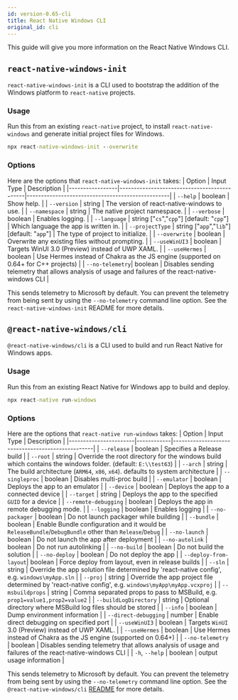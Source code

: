```yaml
---
id: version-0.65-cli
title: React Native Windows CLI
original_id: cli
---
```


This guide will give you more information on the React Native Windows CLI.

## `react-native-windows-init`

`react-native-windows-init` is a CLI used to bootstrap the addition of the Windows platform to `react-native` projects.

### Usage
Run this from an existing `react-native` project, to install `react-native-windows` and generate initial project files for Windows.

```bat
npx react-native-windows-init --overwrite
```

### Options
Here are the options that `react-native-windows-init` takes:
| Option          | Input Type                                  | Description                                      |
|-----------------|---------------------------------------------|--------------------------------------------------|
| `--help`        | boolean                                     | Show help.                                       |
| `--version`     | string                                      | The version of react-native-windows to use.      |
| `--namespace`   | string                                      | The native project namespace.                    | 
| `--verbose`     | boolean                                     | Enables logging.                                 |
| `--language`    | string ["`cs`","`cpp`"] [default: "`cpp`"]  | Which language the app is written in.            |
| `--projectType` | string ["`app`","`lib`"] [default: "`app`"] | The type of project to initialize.               |
| `--overwrite`   | boolean                                     | Overwrite any existing files without prompting.  |
| `--useWinUI3`   | boolean                                     | Targets WinUI 3.0 (Preview) instead of UWP XAML. |
| `--useHermes`   | boolean                                     | Use Hermes instead of Chakra as the JS engine (supported on 0.64+ for C++ projects) |
| `--no-telemetry`| boolean                                     | Disables sending telemetry that allows analysis of usage and failures of the react-native-windows CLI |

This sends telemetry to Microsoft by default. You can prevent the telemetry from being sent by using the `--no-telemetry` command line option. See the `react-native-windows-init` README for more details.

## `@react-native-windows/cli`

`@react-native-windows/cli` is a CLI used to build and run React Native for Windows apps. 

### Usage
Run this from an existing React Native for Windows app to build and deploy.
  
```bat
npx react-native run-windows
```
### Options
Here are the options that `react-native run-windows` takes:
| Option                | Input Type | Description                                      |
|-----------------------|------------|--------------------------------------------------|
| `--release`           | boolean    | Specifies a Release build                        |
| `--root`              | string     | Override the root directory for the windows build which contains the windows folder. (default: `E:\\test63`) |
| `--arch`              | string     | The build architecture (`ARM64`, `x86`, `x64`). defaults to system architecture |
| `--singleproc`        | boolean    | Disables multi-proc build                        |
| `--emulator`          | boolean    | Deploys the app to an emulator                   |
| `--device`            | boolean    | Deploys the app to a connected device            |
| `--target`            | string     | Deploys the app to the specified `GUID` for a device |
| `--remote-debugging`  | boolean    | Deploys the app in remote debugging mode.        |
| `--logging`           | boolean    | Enables logging                                  |
| `--no-packager`       | boolean    | Do not launch packager while building            |
| `--bundle`            | boolean    | Enable Bundle configuration and it would be `ReleaseBundle`/`DebugBundle` other than `Release`/`Debug` |
| `--no-launch`         | boolean    | Do not launch the app after deployment           |
| `--no-autolink`       | boolean    | Do not run autolinking                           |
| `--no-build`          | boolean    | Do not build the solution                        |
| `--no-deploy`         | boolean    | Do not deploy the app                            |
| `--deploy-from-layout`| boolean    | Force deploy from layout, even in release builds |
| `--sln`               | string     | Override the app solution file determined by 'react-native config', e.g. `windows\myApp.sln` |
| `--proj`              | string     | Override the app project file determined by 'react-native config', e.g. `windows\myApp\myApp.vcxproj` |
| `--msbuildprops`      | string     | Comma separated props to pass to MSBuild, e.g. `prop1=value1,prop2=value2` |
| `--buildLogDirectory` | string     | Optional directory where MSBuild log files should be stored |
| `--info`              | boolean    | Dump environment information                     |
| `--direct-debugging`  | number     | Enable direct debugging on specified port        |
| `--useWinUI3`         | boolean    | Targets `WinUI` 3.0 (Preview) instead of UWP XAML.  |
| `--useHermes`         | boolean    | Use Hermes instead of Chakra as the JS engine (supported on 0.64+)   |
| `--no-telemetry`      | boolean    | Disables sending telemetry that allows analysis of usage and failures of the react-native-windows CLI |
| `-h`, `--help`        | boolean    | output usage information                         |

This sends telemetry to Microsoft by default. You can prevent the telemetry from being sent by using the `--no-telemetry` command line option. See the `@react-native-windows/cli` [README](https://github.com/microsoft/react-native-windows/edit/main/packages/@react-native-windows/cli/README.md) for more details.
  